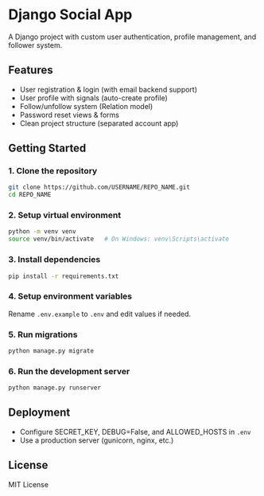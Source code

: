 # Django Social App

A Django project with custom user authentication, profile management, and follower system.

## Features
- User registration & login (with email backend support)
- User profile with signals (auto-create profile)
- Follow/unfollow system (Relation model)
- Password reset views & forms
- Clean project structure (separated account app)

## Getting Started

### 1. Clone the repository
```bash
git clone https://github.com/USERNAME/REPO_NAME.git
cd REPO_NAME
```

### 2. Setup virtual environment
```bash
python -m venv venv
source venv/bin/activate   # On Windows: venv\Scripts\activate
```

### 3. Install dependencies
```bash
pip install -r requirements.txt
```

### 4. Setup environment variables
Rename `.env.example` to `.env` and edit values if needed.

### 5. Run migrations
```bash
python manage.py migrate
```

### 6. Run the development server
```bash
python manage.py runserver
```

## Deployment
- Configure SECRET_KEY, DEBUG=False, and ALLOWED_HOSTS in `.env`
- Use a production server (gunicorn, nginx, etc.)

## License
MIT License
